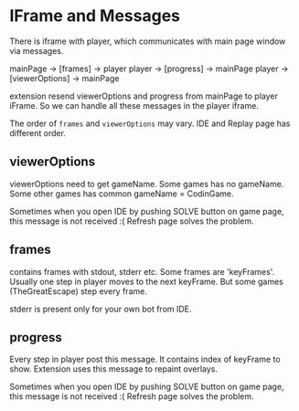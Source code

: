# IFrame and Messages

There is iframe with player, which communicates with main page window via messages.

mainPage → [frames] → player
player → [progress] → mainPage
player → [viewerOptions] → mainPage

extension resend viewerOptions and progress from mainPage to player iFrame. 
So we can handle all these messages in the player iframe.

The order of `frames` and `viewerOptions` may vary. IDE and Replay page has different order.

## viewerOptions

viewerOptions need to get gameName. Some games has no gameName. Some other games has common gameName = CodinGame.

Sometimes when you open IDE by pushing SOLVE button on game page, this message is not received :(
Refresh page solves the problem.

## frames

contains frames with stdout, stderr etc.
Some frames are 'keyFrames'. Usually one step in player moves to the next keyFrame.
But some games (TheGreatEscape) step every frame.

stderr is present only for your own bot from IDE.

## progress

Every step in player post this message. It contains index of keyFrame to show.
Extension uses this message to repaint overlays.

Sometimes when you open IDE by pushing SOLVE button on game page, this message is not received :(
Refresh page solves the problem.